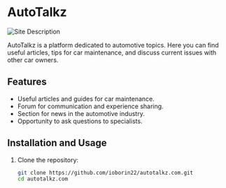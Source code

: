 # AutoTalkz

![Site Description](https://autotalkz.com/path/to/image.jpg)

AutoTalkz is a platform dedicated to automotive topics. Here you can find useful articles, tips for car maintenance, and discuss current issues with other car owners.

## Features

- Useful articles and guides for car maintenance.
- Forum for communication and experience sharing.
- Section for news in the automotive industry.
- Opportunity to ask questions to specialists.

## Installation and Usage

1. Clone the repository:
   ```bash
   git clone https://github.com/ioborin22/autotalkz.com.git
   cd autotalkz.com
